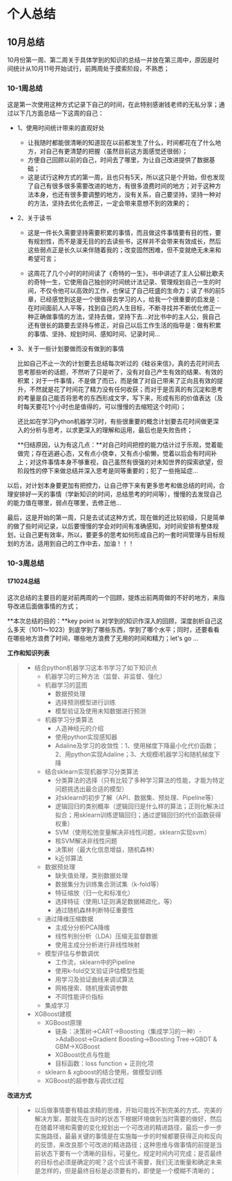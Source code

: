 # 个人总结

## 10月总结

10月份第一周、第二周关于具体学到的知识的总结一并放在第三周中，原因是时间统计从10月11号开始试行，前两周处于摸索阶段，不熟悉；

### 10-1周总结

这是第一次使用这种方式记录下自己的时间，在此特别感谢钱老师的无私分享；通过以下几方面总结一下这周的自己：

* 1、使用时间统计带来的直观好处

  * 让我随时都能很清晰的知道现在以前都发生了什么，时间都花在了什么地方，对自己有更清楚的把握（虽然目前这方面感觉还很弱）；
  * 方便自己回顾以前的自己，时间去了哪里，为让自己改进提供了数据基础；
  * 这是试行这种方式的第一周，且也只有5天，所以这只是个开始，但也发现了自己有很多很多需要改进的地方，有很多浪费时间的地方；对于这种方法本身，也还有很多要调整的地方，没有关系，自己要坚持，坚持一种对的方法，坚持去优化去修正，一定会带来意想不到的效果的；

* 2、关于读书

  * 这是一件长久需要坚持需要积累的事情，而且做这件事情要有目的性，要有规划性，而不是漫无目的的去读些书，这样并不会带来有效成长，然后这些弱点正是长久以来伴随着我的；改变固然困难，但不变就绝无未来和希望可言；

  * 这周花了几个小时的时间读了《奇特的一生》，书中讲述了主人公柳比歇夫的奇特一生，它使用自己独创的时间统计法记录、管理规划自己一生的时间，不仅令他可以高效的工作，也保证了自己旺盛的生命力；读了书的前5章，已经感觉到这是一个很值得去学习的人，给我一个很重要的启发是：在时间面前人人平等，找到自己的人生目标，不断寻找并不断优化修正一种正确做事情的方法，坚持去做，坚持下去...对比书中的主人公，我自己还有很长的路要去坚持与修正，对自己以后工作生活的指导是：做有积累的事情、坚持、规划时间、感知时间、记录时间...

* 3、关于一些计划要做而没有做到的事情

  比如自己不止一次的计划要去总结每次听过的《硅谷来信》，真的去花时间去思考那些听的话题，不然听了只是听了，没有对自己产生有效的结果、有效的积累；对于一件事情，不是做了而已，而是做了对自己带来了正向且有效的提升，不然就是花了时间花了精力没有任何收获；而对于是否真的有沉淀和思考的考量是自己能否将思考的东西形成文字，写下来，形成有形的价值表达（及时每天要花1个小时也是值得的，可以慢慢的去缩短这个时间）；

  还比如在学习Python机器学习时，有些很重要的概念计划要去花时间做更深入的分析与思考，以求更深入的理解和运用，最后也是失败告终；

  **归结原因，认为有这几点：**对自己时间把控的能力估计过于乐观，觉着能做完；存在逃避心态，又有点小侥幸，又有点小偷懒，觉着以后会有时间补上；对这件事情本身不够重视，自己虽然有很强的对未知世界的探索欲望，但阶段性的停下来做总结并深入思考是同等重要的；犯了一些拖延症…

以后，对计划本身要更加有把控力，让自己停下来有更多思考和做总结的时间，合理安排好一天的事情（学新知识的时间，总结思考的时间等），慢慢的去发现自己的能力值在哪里，弱点在哪里，去修正他...

最后，这是开始的第一周，只是去试试这种方式，现在做的还比较初级，只是简单的做了些时间记录，以后要慢慢的学会对时间有准确感知，对时间安排有整体规划，让自己更有效率，所以，要更多的思考如何形成自己的一套时间管理与目标规划的方法，适用到自己的工作中去，加油！！！

### 10-3周总结

#### 171024总结

这次总结的主要目的是对前两周的一个回顾，提炼出前两周做的不好的地方，来指导改进后面做事情的方式；

**本次总结的目的：**key point is 对学到的知识作深入的回顾，深度剖析自己这么多天（1011～1023）到底学到了哪些东西，学到了哪个水平；同时，还要看看在哪些地方浪费了时间，哪些地方浪费了无用的时间和精力；let's go ...

**工作和知识列表**

> * 结合python机器学习这本书学习了如下知识点
>   * 机器学习的三种方法（监督、非监督、强化）
>   * 机器学习的蓝图
>     * 数据预处理
>     * 选择预测模型进行训练
>     * 模型验证及使用未知数据进行预测
>   * 机器学习分类算法
>     * 人造神经元的介绍
>     * 使用python实现感知器
>     * Adaline及学习的收敛性：1、使用梯度下降最小化代价函数；2、用python实现Adaline；3、大规模i机器学习和随机梯度下降
>   * 结合sklearn实现机器学习分类算法
>     * 分类算法的选择（只有比较了多种学习算法的性能，才能为特定问题挑选出最合适的模型）
>     * 对sklearn的初步了解（API、数据集、预处理、Pipeline等）
>     * 逻辑回归的类别概率（逻辑回归是什么样的算法；正则化解决过拟合；用sklearn训练逻辑回归；通过逻辑回归的代价函数获得权重）
>     * SVM（使用松弛变量解决非线性问题，sklearn实现svm）
>     * 核SVM解决非线性问题
>     * 决策树（最大化信息增益，随机森林）
>     * k近邻算法
>   * 数据预处理
>     * 缺失值处理，类别数据处理
>     * 数据集分为训练集合测试集（k-fold等）
>     * 特征缩放（归一化和标准化）
>     * 选择特征（使用L1正则满足数据稀疏化，等）
>     * 通过随机森林判断特征重要性
>   * 通过降维压缩数据
>     * 主成分分析PCA降维
>     * 线性判别分析（LDA）压缩无监督数据
>     * 使用主成分分析进行非线性映射
>   * 模型评估与参数调优
>     * 工作流，sklearn中的Pipeline
>     * 使用k-fold交叉验证评估模型性能
>     * 用学习及验证曲线来调试算法
>     * 网格搜索、随机搜索调参数
>     * 不同性能评价指标
>   * 集成学习
> * XGBoost建模
>   * XGBoost原理
>     * 链条：决策树->CART->Boosting（集成学习的一种）->AdaBoost->Gradient Boosting->Boosting Tree->GBDT & GBM->XGBoost
>     * XGBoost优点与性能
>     * 目标函数：loss function + 正则化项
>   * sklearn & xgboost的结合使用，做模型训练
>   * XGBoost的超参数与调优过程

**改进方式**

> * 以后做事情要有精益求精的思维，开始可能找不到完美的方式、完美的解决方案，那就先在当时的状态下根据环境做到当时需要的做好，然后在随着环境和需要的变化规划出一个可改进的精进路径，最后一步一步实施路径，最最关键的事情是在实施每一步的时候都要获得正向和反向的反馈，来改良那个可改进的精进路径；这种思维与做事情的前提是当前状态下要有一个清晰的目标，可量化，规定时间内可完成；是否最终的目标也必须是确定的呢？这个应该不需要，我们无法衡量和确定未来是怎样的，但是最终目标是必须要有的，即使是一个模糊不清晰的；



